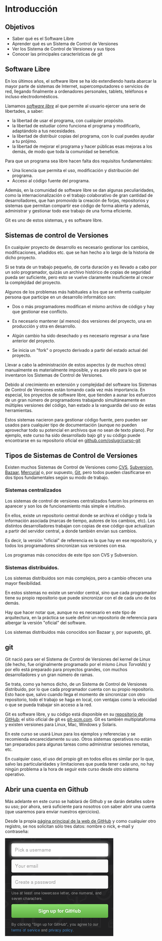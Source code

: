 # Introducción

## Objetivos

* Saber qué es el Software Libre
* Aprender qué es un Sistema de Control de Versiones
* Ver los Sistema de Control de Versiones y sus tipos
* Conocer las principales características de git

## Software Libre

En los últimos años, el software libre se ha ido extendiendo hasta abarcar la mayor parte de sistemas de Internet, supercomputadores o servicios de red, llegando finalmente a ordenadores personales, tablets, teléfonos e incluso electrodomésticos.

Llamamos [*software libre*](http://es.wikipedia.org/wiki/Software_libre) al que permite al usuario ejercer una serie de libertades, a saber:

* la libertad de usar el programa, con cualquier propósito.
* la libertad de estudiar cómo funciona el programa y modificarlo, adaptándolo a tus necesidades.
* la libertad de distribuir copias del programa, con lo cual puedes ayudar a tu prójimo.
* la libertad de mejorar el programa y hacer públicas esas mejoras a los demás, de modo que toda la comunidad se beneficie.

Para que un programa sea libre hacen falta dos requisitos fundamentales:

* Una licencia que permita el uso, modificación y distribución del programa.
* Acceso al código fuente del programa.

Además, en la comunidad de software libre se dan algunas peculiaridades, como la internacionalización o el trabajo colaborativo de gran cantidad de desarrolladores, que han promovido la creación de forjas, repositorios y sistemas que permitan compartir ese código de forma abierta y además, administrar y gestionar todo ese trabajo de una forma eficiente.

Git es uno de estos sistemas, y es software libre.

## Sistemas de control de Versiones

En cualquier proyecto de desarrollo es necesario gestionar los cambios, modificaciones, añadidos etc. que se han hecho a lo largo de la historia de dicho proyecto.

Si se trata de un trabajo pequeño, de corta duración y es llevado a cabo por un solo programador, quizás un archivo histórico de copias de seguridad pueda ser suficiente, pero esto se vuelve claramente insuficiente al crecer la complejidad del proyecto.

Algunos de los problemas más habituales a los que se enfrenta cualquier persona que participe en un desarrollo informático son:

* Dos o más programadores modifican el mismo archivo de código y hay que gestionar ese conflicto.

* Es necesario mantener (al menos) dos versiones del proyecto, una en producción y otra en desarrollo.

* Algún cambio ha sido desechado y es necesario regresar a una fase anterior del proyecto.

* Se inicia un "fork" o proyecto derivado a partir del estado actual del proyecto.

Llevar a cabo la administración de estos aspectos (y de muchos otros) manualmente es materialmente imposible, y es para ello para lo que se inventaron los Sistemas de Control de Versiones.

Debido al crecimiento en extensión y complejidad del software los Sistemas de Control de Versiones están tomando cada vez más importancia. En especial, los proyectos de software libre, que tienden a aunar los esfuerzos de un gran número de programadores trabajando simultáneamente en múltiples versiones del código, han estado a la vanguardia del uso de estas herramientas.

Estos sistemas nacieron para gestionar código fuente, pero pueden ser usados para cualquier tipo de documentación (aunque no pueden aprovechar todo su potencial en archivos que no sean de texto plano). Por ejemplo, este curso ha sido desarrollado bajo git y su código puede encontrarse en su repositorio oficial en [github.com/oslugr/curso-git](https://github.com/oslugr/curso-git)

## Tipos de Sistemas de Control de Versiones

Existen muchos Sistemas de Control de Versiones como [CVS](http://es.wikipedia.org/wiki/CVS), [Subversion](http://es.wikipedia.org/wiki/Subversion), [Bazaar](http://es.wikipedia.org/wiki/Bazaar_(software)), [Mercurial](http://es.wikipedia.org/wiki/Mercurial) o, por supuesto, [Git](http://es.wikipedia.org/wiki/Git), pero todos pueden clasificarse en dos tipos fundamentales según su modo de trabajo.

### Sistemas centralizados

Los sistemas de control de versiones centralizados fueron los primeros en aparecer y son los de funcionamiento más simple e intuitivo.

En ellos, existe un repositorio central donde se archiva el código y toda la información asociada (marcas de tiempo, autores de los cambios, etc). Los distintos desarrolladores trabajan con copias de ese código que actualizan a partir del servidor central, a donde también envían sus cambios.

Es decir, la versión "oficial" de referencia es la que hay en ese repositorio, y todos los programadores sincronizan sus versiones con esa.

Los programas más conocidos de este tipo son CVS y Subversion.

### Sistemas distribuidos.

Los sistemas distribuidos son más complejos, pero a cambio ofrecen una mayor flexibilidad.

En estos sistemas no existe un servidor central, sino que cada programador tiene su propio repositorio que puede sincronizar con el de cada uno de los demás.

Hay que hacer notar que, aunque no es necesario en este tipo de arquitectura, en la práctica se suele definir un repositorio de referencia para albergar la versión "oficial" del software.

Los sistemas distribuidos más conocidos son Bazaar y, por supuesto, git.

## git

Git nació para ser el Sistema de Control de Versiones del kernel de Linux (de hecho, fue originalmente programado por el mismo *Linus Torvalds*) y por ello está preparado para proyectos grandes, con muchos desarrolladores y un gran número de ramas.

Se trata, como ya hemos dicho, de un Sistema de Control de Versiones distribuido, por lo que cada programador cuenta con su propio repositorio. Esto hace que, salvo cuando llega el momento de sincronizar con otro repositorio, todo el trabajo se haga en local, con ventajas como la velocidad o que se pueda trabajar sin acceso a la red.

Git es software libre, y su código está disponible en su [repositorio de GitHub](https://github.com/git/git); el sitio oficial de git es [git-scm.com](https://git-scm.com/). Git es también multiplataforma y existen versiones para Linux, Mac, Windows y Solaris.

En este curso se usará Linux para los ejemplos y referencias y se recomienda encarecidamente su uso. Otros sistemas operativos no están tan preparados para algunas tareas como administrar sesiones remotas, etc.

En cualquier caso, el uso del propio git en todos ellos es similar por lo que, salvo las particularidades y limitaciones que pueda tener cada uno, no hay ningún problema a la hora de seguir este curso desde otro sistema operativo.

## Abrir una cuenta en Github

Más adelante en este curso se hablará de Github y se darán detalles sobre su uso; por ahora, será suficiente para nosotros con saber abrir una cuenta (que usaremos para enviar nuestros ejercicios).

Desde la propia [página principal de la web de GitHub](https://github.com/) y como cualquier otro registro, se nos solicitan sólo tres datos: nombre o nick, e-mail y contraseña:

![Formulario de GitHub](img/githubform.png)

